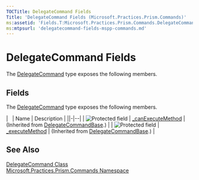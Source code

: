 ```yaml
---
TOCTitle: DelegateCommand Fields
Title: 'DelegateCommand Fields (Microsoft.Practices.Prism.Commands)'
ms:assetid: 'Fields.T:Microsoft.Practices.Prism.Commands.DelegateCommand'
ms:mtpsurl: 'delegatecommand-fields-mspp-commands.md'
---
```


# DelegateCommand Fields

The [DelegateCommand](/patterns-practices/reference/delegatecommand-class-mspp-commands) type exposes the following members.

## Fields

The [DelegateCommand](/patterns-practices/reference/delegatecommand-class-mspp-commands) type exposes the following members.

|                                                                                                | Name                                                                                                                        | Description                                                                                                                  |
||-|--|
| ![Protected field](/patterns-practices/reference/images/protfield.gif) | [\_canExecuteMethod](/patterns-practices/reference/delegatecommand-class-mspp-commandsbase._canexecutemethod) | (Inherited from [DelegateCommandBase](/patterns-practices/reference/delegatecommand-class-mspp-commandsbase).) |
| ![Protected field](/patterns-practices/reference/images/protfield.gif) | [\_executeMethod](/patterns-practices/reference/delegatecommand-class-mspp-commandsbase._executemethod)       | (Inherited from [DelegateCommandBase](/patterns-practices/reference/delegatecommand-class-mspp-commandsbase).) |

## See Also

[DelegateCommand Class](/patterns-practices/reference/delegatecommand-class-mspp-commands)<br/>
[Microsoft.Practices.Prism.Commands Namespace](/patterns-practices/reference/mspp-commands-namespace)